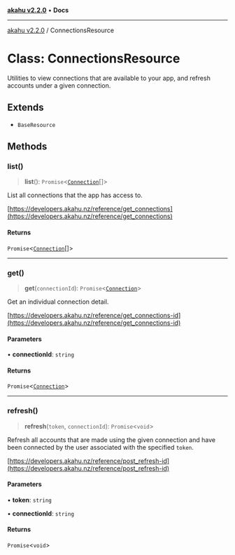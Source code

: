 [**akahu v2.2.0**](../README.md) • **Docs**

***

[akahu v2.2.0](../README.md) / ConnectionsResource

# Class: ConnectionsResource

Utilities to view connections that are available to your app, and refresh
accounts under a given connection.

## Extends

- `BaseResource`

## Methods

### list()

> **list**(): `Promise`\<[`Connection`](../type-aliases/Connection.md)[]\>

List all connections that the app has access to.

[https://developers.akahu.nz/reference/get_connections](https://developers.akahu.nz/reference/get_connections)

#### Returns

`Promise`\<[`Connection`](../type-aliases/Connection.md)[]\>

***

### get()

> **get**(`connectionId`): `Promise`\<[`Connection`](../type-aliases/Connection.md)\>

Get an individual connection detail.

[https://developers.akahu.nz/reference/get_connections-id](https://developers.akahu.nz/reference/get_connections-id)

#### Parameters

• **connectionId**: `string`

#### Returns

`Promise`\<[`Connection`](../type-aliases/Connection.md)\>

***

### refresh()

> **refresh**(`token`, `connectionId`): `Promise`\<`void`\>

Refresh all accounts that are made using the given connection and have been
connected by the user associated with the specified `token`.

[https://developers.akahu.nz/reference/post_refresh-id](https://developers.akahu.nz/reference/post_refresh-id)

#### Parameters

• **token**: `string`

• **connectionId**: `string`

#### Returns

`Promise`\<`void`\>
